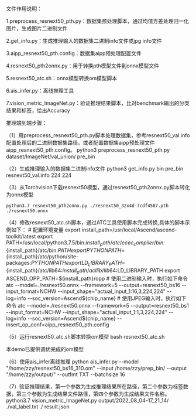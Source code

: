 文件作用说明：

1.preprocess_resnext50_pth.py：数据集预处理脚本，通过均值方差处理归一化图片，生成图片二进制文件

2.get_info.py：生成推理输入的数据集二进制info文件或jpg info文件

3.aipp_resnext50_pth.config：数据集aipp预处理配置文件

4.resnext50_pth2onnx.py：用于转换pth模型文件到onnx模型文件

5.resnext50_atc.sh：onnx模型转换om模型脚本

6.ais_infer.py：离线推理工具

7.vision_metric_ImageNet.py：验证推理结果脚本，比对benchmark输出的分类结果和标签，给出Accuracy



推理端到端步骤：

（1）用preprocess_resnext50_pth.py脚本处理数据集，参考resnext50_val.info配置处理后的二进制数据集路径。或者配置数据集aipp预处理文件aipp_resnext50_pth.config。
    python3 preprocess_resnext50_pth.py dataset/ImageNet/val_union/ pre_bin


（2）生成推理输入的数据集二进制info文件
    python3 get_info.py bin pre_bin resnext50_val.info 224 224

（3）从Torchvision下载resnext50模型，通过resnext50_pth2onnx.py脚本转化为onnx模型

	python3.7 resnext50_pth2onnx.py ./resnext50_32x4d-7cdf4587.pth ./resnext50.onnx


（4）修改resnext50_atc.sh脚本，通过ATC工具使用脚本完成转换,具体的脚本示例如下：
	# 配置环境变量
	export install_path=/usr/local/Ascend/ascend-toolkit/latest
	export PATH=/usr/local/python3.7.5/bin:${install_path}/atc/ccec_compiler/bin:${install_path}/atc/bin:$PATH
	export PYTHONPATH=${install_path}/atc/python/site-packages:$PYTHONPATH
	export LD_LIBRARY_PATH=${install_path}/atc/lib64:${install_path}/acllib/lib64:$LD_LIBRARY_PATH
	export ASCEND_OPP_PATH=${install_path}/opp
	# 使用二进制输入时，执行如下命令
	atc --model=./resnext50.onnx --framework=5 --output=resnext50_bs16 --input_format=NCHW --input_shape="actual_input_1:16,3,224,224" --log=info --soc_version=Ascend${chip_name}
	# 使用JPEG输入时，执行如下命令
	atc --model=./resnext50.onnx --framework=5 --output=resnext50_bs1 --input_format=NCHW --input_shape="actual_input_1:1,3,224,224" --log=info --soc_version=Ascend${chip_name} --insert_op_conf=aipp_resnext50_pth.config

（5）运行resnext50_atc.sh脚本转换om模型
	bash resnext50_atc.sh

本demo已提供调优完成的om模型

	
（6）使用ais_infer离线推理
	python ais_infer.py --model "/home/zzy/resnext50_bs16_310.om" --input /home/zzy/prep_bin/  --output "/home/zzy/output/" --outfmt  TXT  --batchsize 16
	
	
（7）验证推理结果，第一个参数为生成推理结果所在路径，第二个参数为标签数据，第三个参数为生成结果文件路径，第四个参数为生成结果文件名称。
	python3.7 vision_metric_ImageNet.py output/2022_08_04-17_21_14/ ./val_label.txt ./ result.json
	


